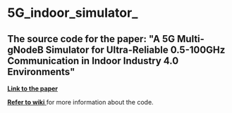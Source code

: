 # 5G_indoor_simulator_
## The source code for the paper: "A 5G Multi-gNodeB Simulator for Ultra-Reliable 0.5-100GHz Communication in Indoor Industry 4.0 Environments"
[**Link to the paper**](https://www.sciencedirect.com/science/article/abs/pii/S1389128623005480)

[**Refer to wiki** ](https://github.com/AlirezaMohammadpour85/5G_indoor_simulator_/wiki) for more information about the code.
